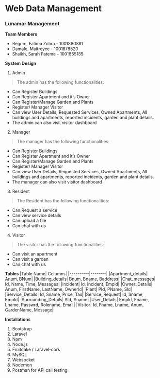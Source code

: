 # Web Data Management
### Lunamar Management

**Team Members**
* Begum, Fatima Zohra - 1001880881
* Damale, Maitreyee - 1001878520
* Shaikh, Sarah Fatema - 1001855185

**System Design**
1. Admin
> The admin has the following functionalities:
* Can Register Buildings
* Can Register Apartment and it’s Owner
* Can Register/Manage Garden and Plants
* Register/ Manager Visitor
* Can view User Details, Requested Services, Owned Apartments, All buildings and apartments, reported incidents, garden and plant details.
* The admin can also visit visitor dashboard

2. Manager
> The manager has the following functionalities:
* Can Register Buildings
* Can Register Apartment and it’s Owner
* Can Register/Manage Garden and Plants
* Register/ Manager Visitor
* Can view User Details, Requested Services, Owned Apartments, All buildings and apartments, reported incidents, garden and plant details.
* The manager can also visit visitor dashboard

3. Resident
> The Resident has the following functionalities:
* Can Request a service 
* Can view service details
* Can upload a file
* Can chat with us

4. Visitor
> The visitor has the following functionalities:
* Can visit an apartment
* Can visit a garden
* Can chat with us

**Tables**
|Table Name| Columns|
|----------|--------|
|Apartment_details| Anum, BNum|
|Building_details| Bnum, Bname, Baddress|
|Chat_messages| Id, Name, Time, Messages|
|Incident| Id, Incident, Empid|
|Owner_Details| Anum, FirstName, LastName, OwnerId|
|Plant| PId, PName, SId|
|Service_Details| Id, Sname, Price, Tax|
|Service_Request| Id, Sname, EmpId|
|Surrounding_Details| SId, Sname|
|User_Details| EmpId, Fname, Lname, Passwrd, Rolename, Email|
|Visitor| Id, Fname, Lname, Anum, GardenName, Message|

**Installations**
1. Bootstrap
2. Laravel
3. Npm
4. Node.js
5. Fruitcake / Laravel-cors
6. MySQL
7. Websocket
8. Nodemon
9. Postman for API call testing
